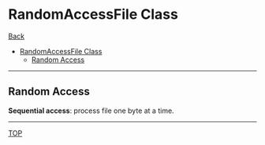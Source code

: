 # RandomAccessFile Class

[Back](./file_io.md)

- [RandomAccessFile Class](#randomaccessfile-class)
  - [Random Access](#random-access)

---

## Random Access

**Sequential access**: process file one byte at a time.



---

[TOP](#randomaccessfile-class)
